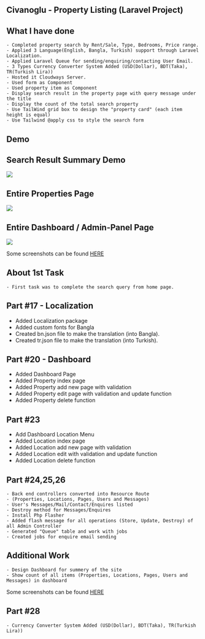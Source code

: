 ## Civanoglu - Property Listing (Laravel Project)

## What I have done
    - Completed property search by Rent/Sale, Type, Bedrooms, Price range.
    - Applied 3 Language(English, Bangla, Turkish) support through Laravel Localization.
    - Applied Laravel Queue for sending/enquiring/contacting User Email.
    - 3 Types Currency Converter System Added (USD(Dollar), BDT(Taka), TR(Turkish Lira))
    - Hosted it Cloudways Server.
    - Used form as Component
    - Used property item as Component
    - Display search result in the property page with query message under the title
    - Display the count of the total search property
    - Use TailWind grid box to design the "property card" (each item height is equal)
    - Use Tailwind @apply css to style the search form

## Demo
## Search Result Summary Demo
<img src="https://github.com/Shahed-Chy-Suzan/property-listing/blob/master/z_others/demo-images/serach-result.png"/>

## Entire Properties Page
<img src="https://github.com/Shahed-Chy-Suzan/property-listing/blob/master/z_others/demo-images/properties.jpg"/>

## Entire Dashboard / Admin-Panel Page
<img src="https://github.com/Shahed-Chy-Suzan/property-listing/blob/master/z_others/demo-images/Dashboard.png"/>

Some screenshots can be found <a target="blank" href="https://drive.google.com/drive/folders/1WAYff_6D8BTRLvZbAFe0ZqwIXpgLU3Hf?usp=sharing">HERE</a>


## About 1st Task
    - First task was to complete the search query from home page.

## Part #17 - Localization
   - Added Localization package
   - Added custom fonts for Bangla
   - Created bn.json file to make the translation (into Bangla).                                                                  
   - Created tr.json file to make the translation (into Turkish).                                                                  

## Part #20 - Dashboard
   - Added Dashboard Page
   - Added Property index page
   - Added Property add new page with validation
   - Added Property edit page with validation and update function
   - Added Property delete function

## Part #23
   - Add Dashboard Location Menu
   - Added Location index page
   - Added Location add new page with validation
   - Added Location edit with validation and update function
   - Added Location delete function

## Part #24,25,26
    - Back end controllers converted into Resource Route 
    - (Properties, Locations, Pages, Users and Messages)
    - User's Messages/Mail/Contact/Enquires listed
    - Destroy method for Messages/Enquires
    - Install Php Flasher
    - Added flash message for all operations (Store, Update, Destroy) of all Admin Controller
    - Generated "Queue" table and work with jobs
    - Created jobs for enquire email sending

## Additional Work
    - Design Dashboard for summery of the site
    - Show count of all items (Properties, Locations, Pages, Users and Messages) in dashboard

Some screenshots can be found <a target="blank" href="https://drive.google.com/drive/folders/1WAYff_6D8BTRLvZbAFe0ZqwIXpgLU3Hf?usp=sharing">HERE</a>

## Part #28
    - Currency Converter System Added (USD(Dollar), BDT(Taka), TR(Turkish Lira))

